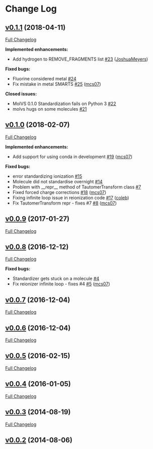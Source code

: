 # Change Log

## [v0.1.1](https://github.com/mcs07/MolVS/tree/v0.1.1) (2018-04-11)
[Full Changelog](https://github.com/mcs07/MolVS/compare/v0.1.0...v0.1.1)

**Implemented enhancements:**

-   Add hydrogen to REMOVE\_FRAGMENTS list [\#23](https://github.com/mcs07/MolVS/pull/23) ([JoshuaMeyers](https://github.com/JoshuaMeyers))

**Fixed bugs:**

-   Fluorine considered metal [\#24](https://github.com/mcs07/MolVS/issues/24)
-   Fix mistake in metal SMARTS [\#25](https://github.com/mcs07/MolVS/pull/25) ([mcs07](https://github.com/mcs07))

**Closed issues:**

-   MolVS 0.1.0 Standardization fails on Python 3 [\#22](https://github.com/mcs07/MolVS/issues/22)
-   molvs hugs on some molecules [\#21](https://github.com/mcs07/MolVS/issues/21)

## [v0.1.0](https://github.com/mcs07/MolVS/tree/v0.1.0) (2018-02-07)
[Full Changelog](https://github.com/mcs07/MolVS/compare/v0.0.9...v0.1.0)

**Implemented enhancements:**

-   Add support for using conda in development [\#19](https://github.com/mcs07/MolVS/pull/19) ([mcs07](https://github.com/mcs07))

**Fixed bugs:**

-   error standardizing ionization [\#15](https://github.com/mcs07/MolVS/issues/15)
-   Molecule did not standardise overnight [\#14](https://github.com/mcs07/MolVS/issues/14)
-   Problem with \_\_repr\_\_ method of TautomerTransform class [\#7](https://github.com/mcs07/MolVS/issues/7)
-   Fixed forced charge corrections [\#18](https://github.com/mcs07/MolVS/pull/18) ([mcs07](https://github.com/mcs07))
-   Fixing infinite loop issue in reionization code [\#17](https://github.com/mcs07/MolVS/pull/17) ([coleb](https://github.com/coleb))
-   Fix TautomerTransform repr - fixes \#7 [\#8](https://github.com/mcs07/MolVS/pull/8) ([mcs07](https://github.com/mcs07))

## [v0.0.9](https://github.com/mcs07/MolVS/tree/v0.0.9) (2017-01-27)
[Full Changelog](https://github.com/mcs07/MolVS/compare/v0.0.8...v0.0.9)

## [v0.0.8](https://github.com/mcs07/MolVS/tree/v0.0.8) (2016-12-12)
[Full Changelog](https://github.com/mcs07/MolVS/compare/v0.0.7...v0.0.8)

**Fixed bugs:**

-   Standardizer gets stuck on a molecule [\#4](https://github.com/mcs07/MolVS/issues/4)
-   Fix reionizer infinite loop - fixes \#4 [\#5](https://github.com/mcs07/MolVS/pull/5) ([mcs07](https://github.com/mcs07))

## [v0.0.7](https://github.com/mcs07/MolVS/tree/v0.0.7) (2016-12-04)
[Full Changelog](https://github.com/mcs07/MolVS/compare/v0.0.6...v0.0.7)

## [v0.0.6](https://github.com/mcs07/MolVS/tree/v0.0.6) (2016-12-04)
[Full Changelog](https://github.com/mcs07/MolVS/compare/v0.0.5...v0.0.6)

## [v0.0.5](https://github.com/mcs07/MolVS/tree/v0.0.5) (2016-02-15)
[Full Changelog](https://github.com/mcs07/MolVS/compare/v0.0.4...v0.0.5)

## [v0.0.4](https://github.com/mcs07/MolVS/tree/v0.0.4) (2016-01-05)
[Full Changelog](https://github.com/mcs07/MolVS/compare/v0.0.3...v0.0.4)

## [v0.0.3](https://github.com/mcs07/MolVS/tree/v0.0.3) (2014-08-19)
[Full Changelog](https://github.com/mcs07/MolVS/compare/v0.0.2...v0.0.3)

## [v0.0.2](https://github.com/mcs07/MolVS/tree/v0.0.2) (2014-08-06)
